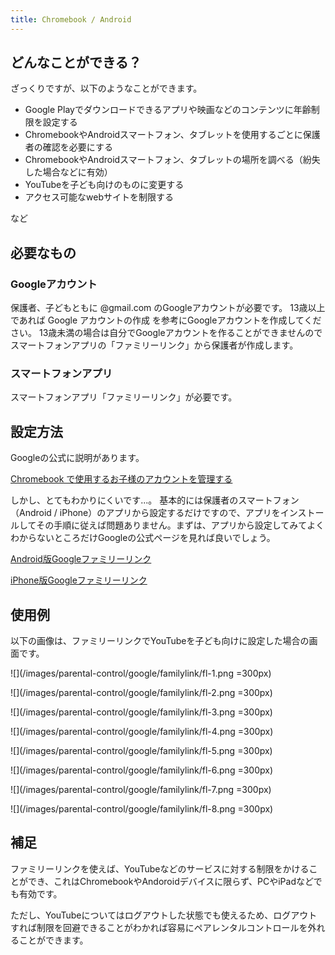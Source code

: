 ```yaml
---
title: Chromebook / Android
---
```

## どんなことができる？
ざっくりですが、以下のようなことができます。

- Google Playでダウンロードできるアプリや映画などのコンテンツに年齢制限を設定する
- ChromebookやAndroidスマートフォン、タブレットを使用するごとに保護者の確認を必要にする
- ChromebookやAndroidスマートフォン、タブレットの場所を調べる（紛失した場合などに有効）
- YouTubeを子ども向けのものに変更する
- アクセス可能なwebサイトを制限する

など

## 必要なもの
### Googleアカウント
保護者、子どもともに @gmail.com のGoogleアカウントが必要です。
13歳以上であれば Google アカウントの作成 を参考にGoogleアカウントを作成してください。
13歳未満の場合は自分でGoogleアカウントを作ることができませんのでスマートフォンアプリの「ファミリーリンク」から保護者が作成します。
### スマートフォンアプリ
スマートフォンアプリ「ファミリーリンク」が必要です。

## 設定方法
Googleの公式に説明があります。

[Chromebook で使用するお子様のアカウントを管理する](https://support.google.com/chromebook/answer/7680868?hl=ja)

しかし、とてもわかりにくいです...。
基本的には保護者のスマートフォン（Android / iPhone）のアプリから設定するだけですので、アプリをインストールしてその手順に従えば問題ありません。まずは、アプリから設定してみてよくわからないところだけGoogleの公式ページを見れば良いでしょう。

[Android版Googleファミリーリンク](https://play.google.com/store/apps/details?id=com.google.android.apps.kids.familylink&hl=ja&gl=JP)

[iPhone版Googleファミリーリンク](https://apps.apple.com/jp/app/google-%E3%83%95%E3%82%A1%E3%83%9F%E3%83%AA%E3%83%BC-%E3%83%AA%E3%83%B3%E3%82%AF/id1150085200)

## 使用例
以下の画像は、ファミリーリンクでYouTubeを子ども向けに設定した場合の画面です。

![](/images/parental-control/google/familylink/fl-1.png =300px)

![](/images/parental-control/google/familylink/fl-2.png =300px)

![](/images/parental-control/google/familylink/fl-3.png =300px)

![](/images/parental-control/google/familylink/fl-4.png =300px)

![](/images/parental-control/google/familylink/fl-5.png =300px)

![](/images/parental-control/google/familylink/fl-6.png =300px)

![](/images/parental-control/google/familylink/fl-7.png =300px)

![](/images/parental-control/google/familylink/fl-8.png =300px)

## 補足
ファミリーリンクを使えば、YouTubeなどのサービスに対する制限をかけることができ、これはChromebookやAndoroidデバイスに限らず、PCやiPadなどでも有効です。

ただし、YouTubeについてはログアウトした状態でも使えるため、ログアウトすれば制限を回避できることがわかれば容易にペアレンタルコントロールを外れることができます。
